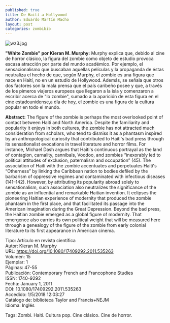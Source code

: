 ```yaml
---
published: true
title: De Haití a Hollywood
author: Eduardo Martín Macho
layout: post
categories: zombibib
---
```


![wz3.jpg]({{site.baseurl}}/images/zombis/wz3.jpg)

**"White Zombie" por Kieran M. Murphy:** Murphy explica que, debido al cine de horror clásico, la figura del zombie como objeto de estudio provoca escasa atracción por parte del mundo académico. Por ejemplo, el sensacionalismo que buscaban aquellas películas y la propaganda de éstas neutraliza el hecho de que, según Murphy, el zombie es una figura que nace en Haití, no en un estudio de Hollywood. Además, se señala que otros dos factores son la mala prensa que el país caribeño posee y que, a través de los pimeros viajeros europeos que llegaron a la isla y comenzaron a escribir acerca de "lo zombie", sumado a la aparición de esta figura en el cine estadounidense,a día de hoy, el zombie es una figura de la cultura popular en todo el mundo.

**Abstract:**	The figure of the zombie is perhaps the most overlooked point of contact between Haiti and North America. Despite the familiarity and popularity it enjoys in both cultures, the zombie has not attracted much consideration from scholars, who tend to dismiss it as a phantasm inspired by an anthropological curiosity that contributed to Haiti's bad press through its sensationalist evocations in travel literature and horror films. For instance, Michael Dash argues that Haiti's continuous portrayal as the land of contagion, carnality, cannibals, Voodoo, and zombies “inexorably led to political attitudes of exclusion, paternalism and occupation” (45). The association of Haiti with the zombie accentuates and perpetuates Haiti's “Otherness” by linking the Caribbean nation to bodies defiled by the barbarism of oppressive regimes and contaminated with infectious diseases (141–142). However, by attributing its popularity abroad solely to sensationalism, such association also neutralizes the significance of the zombie as an influential and remarkable Haitian invention. It eclipses the pioneering Haitian experience of modernity that produced the zombie phantasm in the first place, and that facilitated its passage into the American imagination during the Great Depression. Beyond the bad press, the Haitian zombie emerged as a global figure of modernity. That emergence also carries its own political weight that will be measured here through a genealogy of the figure of the zombie from early colonial literature to its first appearance in American cinema.  

Tipo: 	Artículo en revista científica  
Autor: 	Kieran M. Murphy  
URL: 	https://doi.org/10.1080/17409292.2011.535263  
Volumen: 	15  
Ejemplar: 	1  
Páginas: 	47-55  
Publicación: 	Contemporary French and Francophone Studies  
ISSN: 	1740-9292  
Fecha: 	January 1, 2011  
DOI: 	10.1080/17409292.2011.535263  
Accedido: 	1/5/2018 12:03:27  
Catálogo de: biblioteca 	Taylor and Francis+NEJM  
Idioma: 	Inglés  

Tags: Zombi. Haiti. Cultura pop. Cine clásico. Cine de horror. 

